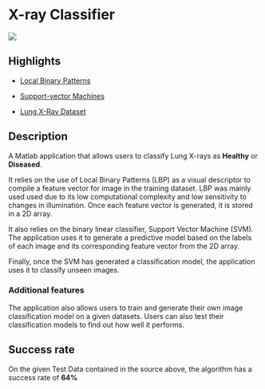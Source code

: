 # X-ray Classifier 
![](https://i.imgur.com/82zQh3F.png)

## Highlights 
* [Local Binary Patterns](https://en.wikipedia.org/wiki/Local_binary_patterns)

* [Support-vector Machines](https://en.wikipedia.org/wiki/Support-vector_machine)

* [Lung X-Ray Dataset](http://dx.doi.org/10.17632/rscbjbr9sj.2#file-41d542e7-7f91-47f6-9ff2-dd8e5a5a7861 )


## Description
A Matlab application that allows users to classify Lung X-rays as **Healthy** or **Diseased**. 

It relies on the use of Local Binary Patterns (LBP) as a visual descriptor to compile a feature vector for image in the training dataset. LBP was mainly used used due to its low computational complexity and low sensitivity to changes in illumination. Once each feature vector is generated, it is stored in a 2D array.

It also relies on the binary linear classifier, Support Vector Machine (SVM). The application uses it to generate a predictive model based on the labels of each image and its corresponding feature vector from the 2D array. 

Finally, once the SVM has generated a classification model, the application uses it to classify unseen images.

### Additional features
The application also allows users to train and generate their own image classification model on a given datasets. Users can also test  their classification models to find out how well it performs.

## Success rate
On the given Test Data contained in the source above, the algorithm has a success rate of **64%**